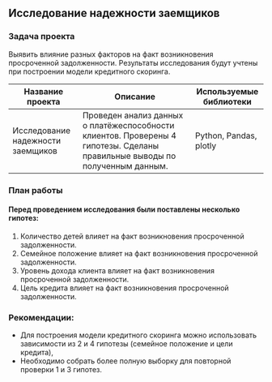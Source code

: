 ## Исследование надежности заемщиков

### Задача проекта

Выявить влияние разных факторов на факт возникновения просроченной задолженности. Результаты исследования будут учтены при построении модели кредитного скоринга.

| Название проекта  | Описание | Используемые библиотеки |
| ------------- | ------------- | ------------- |
| Исследование надежности заемщиков  | Проведен анализ данных о платёжеспособности клиентов. Проверены 4 гипотезы. Сделаны правильные выводы по полученным данным.  | Python, Pandas, plotly |

### План работы

#### Перед проведением исследования были поставлены несколько гипотез:

1. Количество детей влияет на факт возникновения просроченной задолженности.
2. Семейное положение влияет на факт возникновения просроченной задолженности.
3. Уровень дохода клиента влияет на факт возникновения просроченной задолженности.
4. Цель кредита влияет на факт возникновения просроченной задолженности.

### Рекомендации:

- Для построения модели кредитного скоринга можно использовать зависимости из 2 и 4 гипотезы (семейное положение и цели кредита),
- Необходимо собрать более полную выборку для повторной проверки 1 и 3 гипотез.
